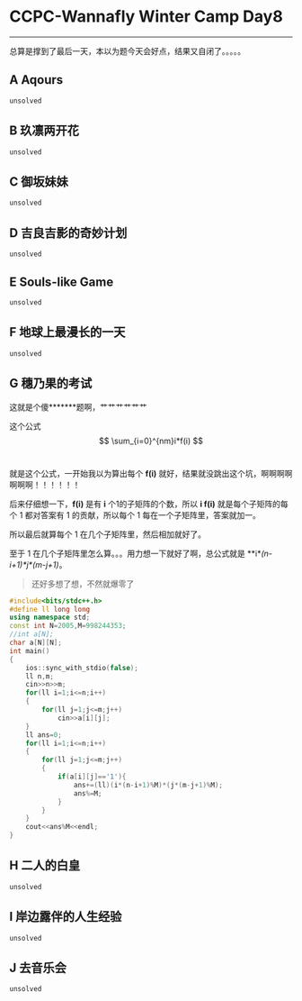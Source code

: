 # CCPC-Wannafly Winter Camp Day8
-----

总算是撑到了最后一天，本以为题今天会好点，结果又自闭了。。。。。

## A Aqours

    unsolved

## B 玖凛两开花

    unsolved

## C 御坂妹妹

    unsolved

## D 吉良吉影的奇妙计划

    unsolved

## E Souls-like Game

    unsolved

## F 地球上最漫长的一天

    unsolved

## G 穗乃果的考试

这就是个傻\*\*\*\*\*\*\*题啊，艹艹艹艹艹艹

这个公式
<br />
$$
\sum_{i=0}^{nm}i*f(i)
$$
<br>

就是这个公式，一开始我以为算出每个 **f(i)** 就好，结果就没跳出这个坑，啊啊啊啊啊啊啊！！！！！！

后来仔细想一下，**f(i)** 是有 **i** 个1的子矩阵的个数，所以 **i f(i)** 
就是每个子矩阵的每个 1 都对答案有 1 的贡献，所以每个 1 每在一个子矩阵里，答案就加一。

所以最后就算每个 1 在几个子矩阵里，然后相加就好了。

至于 1 在几个子矩阵里怎么算。。。用力想一下就好了啊，总公式就是 **i\**(n-i+1)\*j\*(m-j+1)*。
>还好多想了想，不然就爆零了

```c++
#include<bits/stdc++.h>
#define ll long long
using namespace std;
const int N=2005,M=998244353;
//int a[N];
char a[N][N];
int main()
{
    ios::sync_with_stdio(false);
    ll n,m;
    cin>>n>>m;
    for(ll i=1;i<=n;i++)
    {
        for(ll j=1;j<=m;j++)
            cin>>a[i][j];
    }
    ll ans=0;
    for(ll i=1;i<=n;i++)
    {
        for(ll j=1;j<=m;j++)
        {
            if(a[i][j]=='1'){
                ans+=(ll)(i*(n-i+1)%M)*(j*(m-j+1)%M);
                ans%=M;
            }
        }
    }
    cout<<ans%M<<endl;
}
```

## H 二人的白皇

    unsolved

## I 岸边露伴的人生经验

    unsolved

## J 去音乐会

    unsolved
